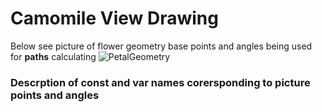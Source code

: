 # Camomile View Drawing
Below see picture of flower geometry base points and angles being used for **paths** calculating
![PetalGeometry](https://github.com/vitaly-grinchik/AwardsCollectionApp/assets/118172851/e4266543-a1d2-4b10-892e-dcd5926e15ce)

### Descrption of **const** and **var** names corersponding to picture points and angles
